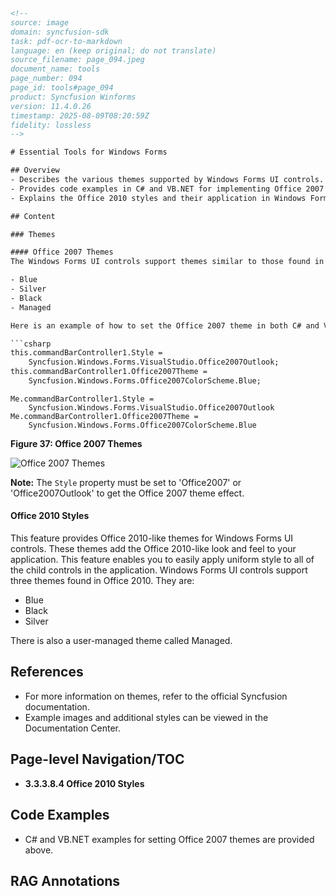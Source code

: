 ```html
<!-- 
source: image
domain: syncfusion-sdk
task: pdf-ocr-to-markdown
language: en (keep original; do not translate)
source_filename: page_094.jpeg
document_name: tools
page_number: 094
page_id: tools#page_094
product: Syncfusion Winforms
version: 11.4.0.26
timestamp: 2025-08-09T08:20:59Z
fidelity: lossless
-->

# Essential Tools for Windows Forms

## Overview
- Describes the various themes supported by Windows Forms UI controls.
- Provides code examples in C# and VB.NET for implementing Office 2007 themes.
- Explains the Office 2010 styles and their application in Windows Forms applications.

## Content

### Themes

#### Office 2007 Themes
The Windows Forms UI controls support themes similar to those found in Office 2007. These include:

- Blue
- Silver
- Black
- Managed

Here is an example of how to set the Office 2007 theme in both C# and VB.NET:

```csharp
this.commandBarController1.Style =
    Syncfusion.Windows.Forms.VisualStudio.Office2007Outlook;
this.commandBarController1.Office2007Theme =
    Syncfusion.Windows.Forms.Office2007ColorScheme.Blue;
```

```vb.NET
Me.commandBarController1.Style =
    Syncfusion.Windows.Forms.VisualStudio.Office2007Outlook
Me.commandBarController1.Office2007Theme =
    Syncfusion.Windows.Forms.Office2007ColorScheme.Blue
```

**Figure 37: Office 2007 Themes**

![Office 2007 Themes](https://example.com/office2007_themes_image.png)

**Note:** The `Style` property must be set to 'Office2007' or 'Office2007Outlook' to get the Office 2007 theme effect.

#### Office 2010 Styles
This feature provides Office 2010-like themes for Windows Forms UI controls. These themes add the Office 2010-like look and feel to your application. This feature enables you to easily apply uniform style to all of the child controls in the application. Windows Forms UI controls support three themes found in Office 2010. They are:

- Blue
- Black
- Silver

There is also a user-managed theme called Managed.

## References

- For more information on themes, refer to the official Syncfusion documentation.
- Example images and additional styles can be viewed in the Documentation Center.

## Page-level Navigation/TOC
- **3.3.3.8.4 Office 2010 Styles**

## Code Examples
- C# and VB.NET examples for setting Office 2007 themes are provided above.

## RAG Annotations
<!-- tags: [Syncfusion, Winforms, themes, Office2007, Office2010, C#, VB.NET] keywords: [themes, Office 2007, Office 2010, style settings, user-managed theme, managed theme, commandBarController, Windows Forms UI controls] -->
```